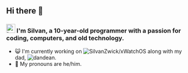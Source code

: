 ## Hi there 👋
### <img width="24" alt="image" src="https://github.com/user-attachments/assets/e5c752e4-6590-496d-855d-7545a1579b86"> I'm Silvan, a 10-year-old programmer with a passion for coding, computers, and old technology.
- 😺 I'm currently working on ![SilvanZwick/xWatchOS](https://github.com/SilvanZwick/xWatchOS) along with my dad, ![dandean](https://github.com/dandean).
- 🧑 My pronouns are he/him.

<!--
**SilvanZwick/SilvanZwick** is a ✨ _special_ ✨ repository because its `README.md` (this file) appears on your GitHub profile.

Here are some ideas to get you started:

- 🔭 I’m currently working on ...
- 🌱 I’m currently learning ...
- 👯 I’m looking to collaborate on ...
- 🤔 I’m looking for help with ...
- 💬 Ask me about ...
- 📫 How to reach me: ...
- 😄 Pronouns: ...
- ⚡ Fun fact: ...
-->
